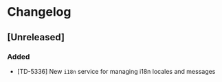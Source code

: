 # Changelog

## [Unreleased]

### Added

- [TD-5336] New `i18n` service for managing i18n locales and messages
